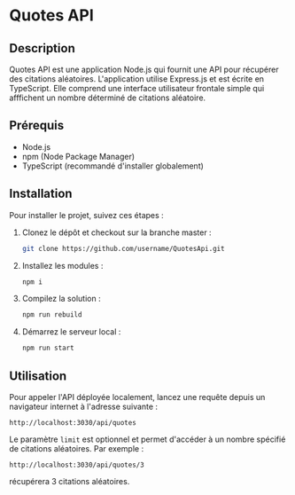 # Quotes API

## Description
Quotes API est une application Node.js qui fournit une API pour récupérer des citations aléatoires. L'application utilise Express.js et est écrite en TypeScript. Elle comprend une interface utilisateur frontale simple qui afffichent un nombre déterminé de citations aléatoire.

## Prérequis
- Node.js
- npm (Node Package Manager)
- TypeScript (recommandé d'installer globalement)

## Installation
Pour installer le projet, suivez ces étapes :

1. Clonez le dépôt et checkout sur la branche master :
   ```bash
   git clone https://github.com/username/QuotesApi.git

2. Installez les modules :
   ```bash
   npm i

3. Compilez la solution :
   ```bash
   npm run rebuild

4. Démarrez le serveur local :
   ```bash
   npm run start

## Utilisation
Pour appeler l'API déployée localement, lancez une requête depuis un navigateur internet à l'adresse suivante :
```
http://localhost:3030/api/quotes
```

Le paramètre `limit` est optionnel et permet d'accéder à un nombre spécifié de citations aléatoires. Par exemple :
```
http://localhost:3030/api/quotes/3
```
récupérera 3 citations aléatoires.

